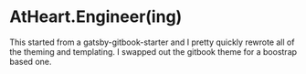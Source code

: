 # AtHeart.Engineer(ing)

This started from a gatsby-gitbook-starter and I pretty quickly rewrote all of the theming and templating. I swapped out the gitbook theme for a boostrap based one.